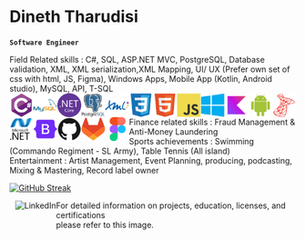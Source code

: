 #  Dineth Tharudisi

**`Software Engineer`**

</div>
    Field Related skills : C#, SQL, ASP.NET MVC, PostgreSQL, Database validation, XML, XML serialization,XML Mapping, UI/ UX (Prefer own set of css with html, JS, Figma), Windows Apps, 
    Mobile App (Kotlin, Android studio), MySQL, API, T-SQL 
</div>
<div>
<a href="https://docs.microsoft.com/en-us/dotnet/csharp/" target="_blank">
    <img align="left" src="https://raw.githubusercontent.com/devicons/devicon/master/icons/csharp/csharp-original.svg" alt="C#" height="42px"/>
</a>
<a href="https://www.w3schools.com/sql/" target="_blank">
    <img align="left" src="https://raw.githubusercontent.com/devicons/devicon/master/icons/mysql/mysql-original-wordmark.svg" alt="SQL" height="42px"/>
</a>
<a href="https://dotnet.microsoft.com/apps/aspnet" target="_blank">
    <img align="left" src="https://raw.githubusercontent.com/devicons/devicon/master/icons/dotnetcore/dotnetcore-original.svg" alt="ASP.NET MVC" height="42px"/>
</a>
<a href="https://www.postgresql.org/" target="_blank">
    <img align="left" src="https://raw.githubusercontent.com/devicons/devicon/master/icons/postgresql/postgresql-original-wordmark.svg" alt="PostgreSQL" height="42px"/>
</a>
<a href="https://www.w3schools.com/xml/" target="_blank">
    <img align="left" src="https://raw.githubusercontent.com/devicons/devicon/master/icons/xml/xml-original.svg" alt="XML" height="42px"/>
</a>
<a href="#" target="_blank">
    <img align="left" src="https://raw.githubusercontent.com/devicons/devicon/master/icons/css3/css3-original.svg" alt="UI/UX" height="42px"/>
    <img align="left" src="https://raw.githubusercontent.com/devicons/devicon/master/icons/html5/html5-original.svg" alt="HTML" height="42px"/>
    <img align="left" src="https://raw.githubusercontent.com/devicons/devicon/master/icons/javascript/javascript-original.svg" alt="JavaScript" height="42px"/>
</a> 
<a href="https://www.microsoft.com/en-us/windows" target="_blank">
    <img align="left" src="https://raw.githubusercontent.com/devicons/devicon/master/icons/windows8/windows8-original.svg" alt="Windows Apps" height="42px"/>
</a>
<a href="https://kotlinlang.org/" target="_blank">
    <img align="left" src="https://raw.githubusercontent.com/devicons/devicon/master/icons/kotlin/kotlin-original.svg" alt="Kotlin" height="42px"/>
</a>
<a href="https://developer.android.com/studio" target="_blank">
    <img align="left" src="https://raw.githubusercontent.com/devicons/devicon/master/icons/android/android-original.svg" alt="Android Studio" height="42px"/>
</a>
<a href="https://docs.microsoft.com/en-us/sql/t-sql/queries/?view=sql-server-ver15" target="_blank">
    <img align="left" src="https://raw.githubusercontent.com/devicons/devicon/master/icons/microsoftsqlserver/microsoftsqlserver-plain.svg" alt="T-SQL" height="42px"/>
</a> 
<a href="https://dotnet.microsoft.com/" target="_blank">
    <img align="left" src="https://raw.githubusercontent.com/devicons/devicon/master/icons/dot-net/dot-net-original-wordmark.svg" alt=".NET" height="42px"/>
</a>
<a href="https://getbootstrap.com/" target="_blank">
    <img align="left" src="https://raw.githubusercontent.com/devicons/devicon/master/icons/bootstrap/bootstrap-plain.svg" alt="Bootstrap" height="42px"/>
</a> 
<a href="https://github.com/" target="_blank">
    <img align="left" src="https://raw.githubusercontent.com/devicons/devicon/master/icons/github/github-original.svg" alt="GitHub" height="42px"/>
</a>
<a href="https://gitlab.com/" target="_blank">
    <img align="left" src="https://raw.githubusercontent.com/devicons/devicon/master/icons/gitlab/gitlab-original.svg" alt="GitLab" height="42px"/>
</a>
<a href="https://www.figma.com/" target="_blank">
    <img align="left" src="https://raw.githubusercontent.com/devicons/devicon/master/icons/figma/figma-original.svg" alt="Figma" height="42px"/>
</a>
</div>
Finance related skills : Fraud Management & Anti-Money Laundering <br>
Sports achievements : Swimming (Commando Regiment - SL Army), Table Tennis (All island) <br>
Entertainment : Artist Management, Event Planning, producing, podcasting, Mixing & Mastering, Record label owner <br>

[![GitHub Streak](https://streak-stats.demolab.com?user=KD-Dineth-Tharudisi&theme=transparent&hide_border=true&border_radius=30&card_width=500)](https://git.io/streak-stats)

<a href="https://www.linkedin.com/in/dineth-tharudisi" target="_blank" style="text-decoration: none; color: inherit;">
    <img align="left" src="https://upload.wikimedia.org/wikipedia/commons/0/01/LinkedIn_Logo.svg" alt="LinkedIn" height="45px" style="margin-left: 10px;"/>
</a>  For detailed information on projects, education, licenses, and certifications <br>please refer to this image.

<br>
